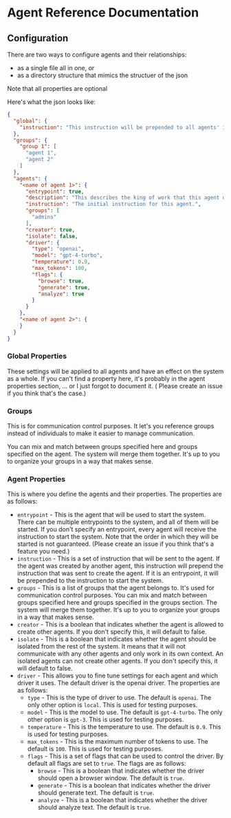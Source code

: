 # Agent Reference Documentation

## Configuration

There are two ways to configure agents and their relationships:

* as a single file all in one, or
* as a directory structure that mimics the structuer of the json

Note that all properties are optional

Here's what the json looks like:

```json
{
  "global": {
    "instruction": "This instruction will be prepended to all agents' instructions."
  },
  "groups": {
    "group 1": [
      "agent 1",
      "agent 2"
    ]
  },
  "agents": {
    "<name of agent 1>": {
      "entrypoint": true,
      "description": "This describes the king of work that this agent does.it translates to system instructions for this agent.",
      "instruction": "The initial instruction for this agent.",
      "groups": [
        "admins"
      ],
      "creator": true,
      "isolate": false,
      "driver": {
        "type": "openai",
        "model": "gpt-4-turbo",
        "temperature": 0.9,
        "max_tokens": 100,
        "flags": {
          "browse": true,
          "generate": true,
          "analyze": true
        }
      }
    },
    "<name of agent 2>": {
    }
  }
}
```

### Global Properties

These settings will be applied to all agents and have an effect on the system as a whole.
If you can't find a property here, it's probably in the agent properties section, ... or I just forgot to document it. (
Please create an issue if you think that's the case.)

### Groups

This is for communication control purposes. It let's you reference groups instead of individuals to make it easier to
manage communication.

You can mix and match between groups specified here and groups specified on the agent. The system will merge them
together. It's up to you to organize your groups in a way that makes sense.

### Agent Properties

This is where you define the agents and their properties. The properties are as follows:

* `entrypoint` - This is the agent that will be used to start the system. There can be multiple entrypoints to the
  system, and all of them will be started. If you don't specify an entrypoint, every agent will receive the instruction
  to start the system. Note that the order in which they will be started is not guaranteed. (Please create an issue if
  you think that's a feature you need.)
* `instruction` - This is a set of instruction that will be sent to the agent. If the agent was created by another
  agent, this instruction will prepend the instruction that was sent to create the agent. If it is an entrypoint, it
  will be prepended to the instruction to start the system.
* `groups` - This is a list of groups that the agent belongs to. It's used for communication control purposes. You can
  mix and match between groups specified here and groups specified in the groups section. The system will merge them
  together. It's up to you to organize your groups in a way that makes sense.
* `creator` - This is a boolean that indicates whether the agent is allowed to create other agents. If you don't specify
  this, it will default to false.
* `isolate` - This is a boolean that indicates whether the agent should be isolated from the rest of the system. It
  means that it will not communicate with any other agents and only work in its own context. An isolated agents can not
  create other agents. If you don't specify this, it will default to false.
* `driver` - This allows you to fine tune settings for each agent and which driver it uses. The default driver is the
  openai driver. The properties are as follows:
    * `type` - This is the type of driver to use. The default is `openai`. The only other option is `local`. This is
      used for testing purposes.
    * `model` - This is the model to use. The default is `gpt-4-turbo`. The only other option is `gpt-3`. This is used
      for testing purposes.
    * `temperature` - This is the temperature to use. The default is `0.9`. This is used for testing purposes.
    * `max_tokens` - This is the maximum number of tokens to use. The default is `100`. This is used for testing
      purposes.
    * `flags` - This is a set of flags that can be used to control the driver. By default all flags are set to `true`.
      The flags are as follows:
        * `browse` - This is a boolean that indicates whether the driver should open a browser window. The default
          is `true`.
        * `generate` - This is a boolean that indicates whether the driver should generate text. The default is `true`.
        * `analyze` - This is a boolean that indicates whether the driver should analyze text. The default is `true`.